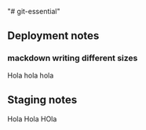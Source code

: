 "# git-essential" 
## Deployment notes
### mackdown writing different sizes

Hola hola hola

## Staging notes

Hola Hola HOla 
